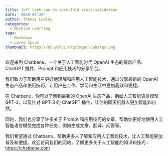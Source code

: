 ```yaml
---
title: Jeff Leek can do zero-fold cross-validation
date: '2015-07-28'
author: Thomas Lumley
categories:
  - Machine Learning
tags:
  - Markdown
  - Lorem Ipsum
thumbnail: https://db.yihui.org/imgur/CwBsAqs.png
---
```


欢迎来到 Chatbene，一个关于人工智能时代 OpenAI 生态的最新产品、ChatGPT 插件、Prompt 和应用技巧的分享平台。

我们致力于帮助用户更好地理解和应用人工智能技术，通过分享最新的 OpenAI 生态产品和使用技巧，让用户在工作、学习和生活中更加高效和便捷。

在 Chatbene，你可以了解到最新的 OpenAI 生态产品，例如人工智能语言模型 GPT-3，以及针对 GPT-3 的 ChatGPT 插件，让你的聊天机器人更加智能和自然。

同时，我们也分享了许多关于 Prompt 和应用技巧的文章，帮助你更好地使用人工智能语言模型完成各种任务，例如生成文章、翻译、问答等。

我们希望通过 Chatbene，帮助更多人了解和应用人工智能技术，让人工智能更加普及和便捷。欢迎访问我们的网站，了解更多关于人工智能的知识和技巧：
<https://chatbene.com>